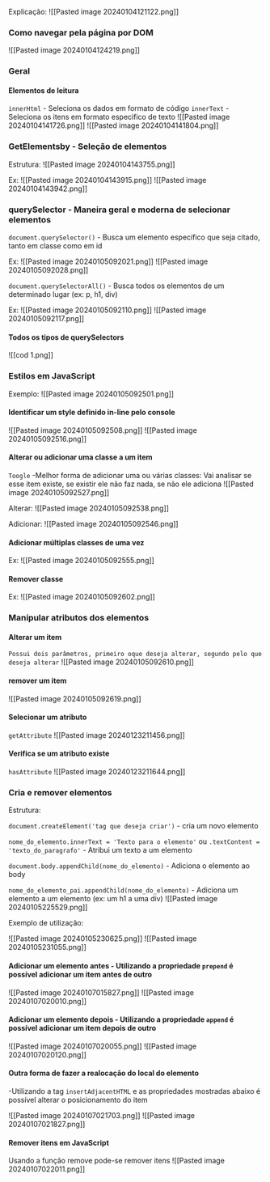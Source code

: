 Explicação:
![[Pasted image 20240104121122.png]]



### Como navegar pela página por DOM
![[Pasted image 20240104124219.png]]



### Geral
#### Elementos de leitura

`innerHtml`  - Seleciona os dados em formato de código
`innerText` - Seleciona os itens em formato especifico de texto
![[Pasted image 20240104141726.png]]
![[Pasted image 20240104141804.png]]




### GetElementsby -  Seleção de elementos

Estrutura:
![[Pasted image 20240104143755.png]]

Ex:
![[Pasted image 20240104143915.png]]
![[Pasted image 20240104143942.png]]



### querySelector  - Maneira geral e moderna de selecionar elementos

`document.querySelector()`  - Busca um elemento específico que seja citado, tanto em classe como em id

Ex:
![[Pasted image 20240105092021.png]]
![[Pasted image 20240105092028.png]]




`document.querySelectorAll()`  - Busca todos os elementos de um determinado lugar (ex: p, h1, div)

Ex:
![[Pasted image 20240105092110.png]]
![[Pasted image 20240105092117.png]]




#### Todos os tipos de querySelectors
![[cod 1.png]]




### Estilos em JavaScript

Exemplo:
![[Pasted image 20240105092501.png]]


#### Identificar um style definido in-line pelo console
![[Pasted image 20240105092508.png]]
![[Pasted image 20240105092516.png]]


#### Alterar ou adicionar uma classe a um item

`Toogle`  -Melhor forma de adicionar uma ou várias classes: Vai analisar se esse item existe, se existir ele não faz nada, se não ele adiciona
![[Pasted image 20240105092527.png]]


Alterar:
![[Pasted image 20240105092538.png]]


Adicionar:
![[Pasted image 20240105092546.png]]



#### Adicionar múltiplas classes de uma vez

Ex:
![[Pasted image 20240105092555.png]]


#### Remover classe

Ex:
![[Pasted image 20240105092602.png]]



### Manipular atributos dos elementos

#### Alterar um item
`Possui dois parâmetros, primeiro oque deseja alterar, segundo pelo que deseja alterar`
![[Pasted image 20240105092610.png]]


#### remover um item
![[Pasted image 20240105092619.png]]


#### Selecionar um atributo
`getAttribute`
![[Pasted image 20240123211456.png]]


#### Verifica se um atributo existe
`hasAttribute`
![[Pasted image 20240123211644.png]]

### Cria e remover elementos

Estrutura:

`document.createElement('tag que deseja criar')` - cria um novo elemento

`nome_do_elemento.innerText = 'Texto para o elemento'` ou `.textContent = 'texto_do_paragrafo'` - Atribui um texto a um elemento

`document.body.appendChild(nome_do_elemento)`  - Adiciona o elemento ao body

`nome_do_elemento_pai.appendChild(nome_do_elemento)` - Adiciona um elemento a um elemento (ex: um h1 a uma div)
![[Pasted image 20240105225529.png]]

Exemplo de utilização:

![[Pasted image 20240105230625.png]]
![[Pasted image 20240105231055.png]]



#### Adicionar um elemento antes - Utilizando a propriedade `prepend` é possível adicionar um item antes de outro

![[Pasted image 20240107015827.png]]
![[Pasted image 20240107020010.png]]



#### Adicionar um elemento depois  - Utilizando a propriedade `append` é possível adicionar um item depois de outro
![[Pasted image 20240107020055.png]]
![[Pasted image 20240107020120.png]]



#### Outra forma de fazer a realocação do local do elemento

-Utilizando a tag `insertAdjacentHTML` e as propriedades mostradas abaixo é possível alterar o posicionamento do item

![[Pasted image 20240107021703.png]]
![[Pasted image 20240107021827.png]]




#### Remover itens em JavaScript

Usando a função remove pode-se remover itens
![[Pasted image 20240107022011.png]]



